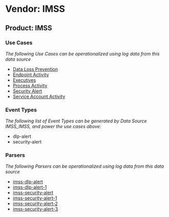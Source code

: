 Vendor: IMSS
============
Product: IMSS
-------------

### Use Cases

_The following Use Cases can be operationalized using log data from this data source_

* [Data Loss Prevention](usecase_data_loss_prevention.md)
* [Endpoint Activity](usecase_endpoint_activity.md)
* [Executives](usecase_executives.md)
* [Process Activity](usecase_process_activity.md)
* [Security Alert](usecase_security_alert.md)
* [Service Account Activity](usecase_service_account_activity.md)


### Event Types

_The following list of Event Types can be generated by Data Source IMSS_IMSS, and power the use cases above:_

- dlp-alert
- security-alert


### Parsers

_The following Parsers can be operationalized using log data from this data source_

* [imss-dlp-alert](parserContent_imss-dlp-alert.md)
* [imss-dlp-alert-1](parserContent_imss-dlp-alert-1.md)
* [imss-security-alert](parserContent_imss-security-alert.md)
* [imss-security-alert-1](parserContent_imss-security-alert-1.md)
* [imss-security-alert-2](parserContent_imss-security-alert-2.md)
* [imss-security-alert-3](parserContent_imss-security-alert-3.md)
